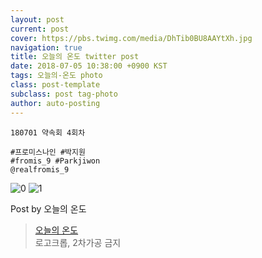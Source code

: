 ```yaml
---
layout: post
current: post
cover: https://pbs.twimg.com/media/DhTib0BU8AAYtXh.jpg
navigation: true
title: 오늘의 온도 twitter post
date: 2018-07-05 10:38:00 +0900 KST
tags: 오늘의-온도 photo
class: post-template
subclass: post tag-photo
author: auto-posting
---
```


```  
180701 약속회 4회차  
  
#프로미스나인 #박지원  
#fromis_9 #Parkjiwon  
@realfromis_9  

```

![0](https://pbs.twimg.com/media/DhTibEwUwAAPrAC.jpg)
![1](https://pbs.twimg.com/media/DhTib0BU8AAYtXh.jpg)


Post by 오늘의 온도

> [오늘의 온도](https://twitter.com/Temperature_98)  
  로고크롭, 2차가공 금지